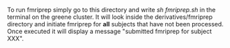 To run fmriprep simply go to this directory and write *sh fmriprep.sh* in the terminal on the greene cluster. It will look inside the derivatives/fmriprep directory
and initiate fmriprep for **all** subjects that have not been processed. Once executed it will display a message
"submitted fmriprep for subject XXX". 
